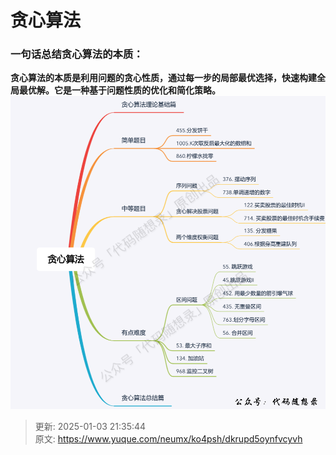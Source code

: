 # 贪心算法

### 一句话总结贪心算法的本质：
**贪心算法的本质是利用问题的贪心性质，通过每一步的局部最优选择，快速构建全局最优解。它是一种基于问题性质的优化和简化策略。**![1735911265854-51a7ee41-fc0f-4cf2-aeb3-31e3d6cfb39b.png](./img/_R4eiqqgOix1aMSV/1735911265854-51a7ee41-fc0f-4cf2-aeb3-31e3d6cfb39b-997501.png)



> 更新: 2025-01-03 21:35:44  
> 原文: <https://www.yuque.com/neumx/ko4psh/dkrupd5oynfvcyvh>
